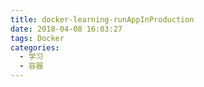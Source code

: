 ```yaml
---
title: docker-learning-runAppInProduction
date: 2018-04-08 16:03:27
tags: Docker
categories: 
  - 学习
  - 容器
---
```

